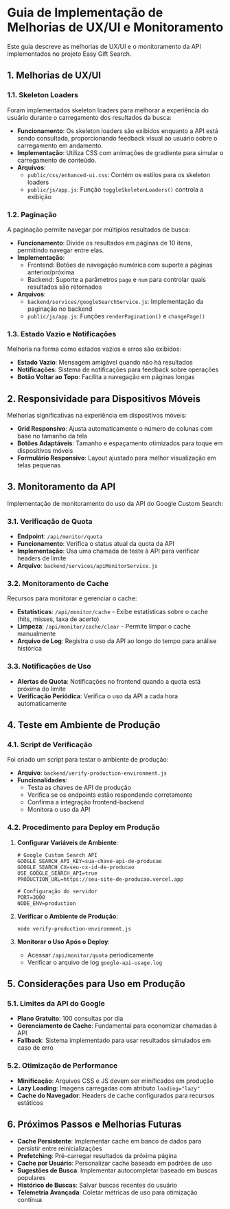 # Guia de Implementação de Melhorias de UX/UI e Monitoramento

Este guia descreve as melhorias de UX/UI e o monitoramento da API implementados no projeto Easy Gift Search.

## 1. Melhorias de UX/UI

### 1.1. Skeleton Loaders

Foram implementados skeleton loaders para melhorar a experiência do usuário durante o carregamento dos resultados da busca:

- **Funcionamento**: Os skeleton loaders são exibidos enquanto a API está sendo consultada, proporcionando feedback visual ao usuário sobre o carregamento em andamento.
- **Implementação**: Utiliza CSS com animações de gradiente para simular o carregamento de conteúdo.
- **Arquivos**: 
  - `public/css/enhanced-ui.css`: Contém os estilos para os skeleton loaders
  - `public/js/app.js`: Função `toggleSkeletonLoaders()` controla a exibição

### 1.2. Paginação

A paginação permite navegar por múltiplos resultados de busca:

- **Funcionamento**: Divide os resultados em páginas de 10 itens, permitindo navegar entre elas.
- **Implementação**: 
  - Frontend: Botões de navegação numérica com suporte a páginas anterior/próxima
  - Backend: Suporte a parâmetros `page` e `num` para controlar quais resultados são retornados
- **Arquivos**:
  - `backend/services/googleSearchService.js`: Implementação da paginação no backend
  - `public/js/app.js`: Funções `renderPagination()` e `changePage()`

### 1.3. Estado Vazio e Notificações

Melhoria na forma como estados vazios e erros são exibidos:

- **Estado Vazio**: Mensagem amigável quando não há resultados
- **Notificações**: Sistema de notificações para feedback sobre operações
- **Botão Voltar ao Topo**: Facilita a navegação em páginas longas

## 2. Responsividade para Dispositivos Móveis

Melhorias significativas na experiência em dispositivos móveis:

- **Grid Responsivo**: Ajusta automaticamente o número de colunas com base no tamanho da tela
- **Botões Adaptáveis**: Tamanho e espaçamento otimizados para toque em dispositivos móveis
- **Formulário Responsivo**: Layout ajustado para melhor visualização em telas pequenas

## 3. Monitoramento da API

Implementação de monitoramento do uso da API do Google Custom Search:

### 3.1. Verificação de Quota

- **Endpoint**: `/api/monitor/quota`
- **Funcionamento**: Verifica o status atual da quota da API
- **Implementação**: Usa uma chamada de teste à API para verificar headers de limite
- **Arquivo**: `backend/services/apiMonitorService.js`

### 3.2. Monitoramento de Cache

Recursos para monitorar e gerenciar o cache:

- **Estatísticas**: `/api/monitor/cache` - Exibe estatísticas sobre o cache (hits, misses, taxa de acerto)
- **Limpeza**: `/api/monitor/cache/clear` - Permite limpar o cache manualmente
- **Arquivo de Log**: Registra o uso da API ao longo do tempo para análise histórica

### 3.3. Notificações de Uso

- **Alertas de Quota**: Notificações no frontend quando a quota está próxima do limite
- **Verificação Periódica**: Verifica o uso da API a cada hora automaticamente

## 4. Teste em Ambiente de Produção

### 4.1. Script de Verificação

Foi criado um script para testar o ambiente de produção:

- **Arquivo**: `backend/verify-production-environment.js`
- **Funcionalidades**:
  - Testa as chaves de API de produção
  - Verifica se os endpoints estão respondendo corretamente
  - Confirma a integração frontend-backend
  - Monitora o uso da API

### 4.2. Procedimento para Deploy em Produção

1. **Configurar Variáveis de Ambiente**:
   ```
   # Google Custom Search API
   GOOGLE_SEARCH_API_KEY=sua-chave-api-de-producao
   GOOGLE_SEARCH_CX=seu-cx-id-de-producao
   USE_GOOGLE_SEARCH_API=true
   PRODUCTION_URL=https://seu-site-de-producao.vercel.app
   
   # Configuração do servidor
   PORT=3000
   NODE_ENV=production
   ```

2. **Verificar o Ambiente de Produção**:
   ```
   node verify-production-environment.js
   ```

3. **Monitorar o Uso Após o Deploy**:
   - Acessar `/api/monitor/quota` periodicamente
   - Verificar o arquivo de log `google-api-usage.log`

## 5. Considerações para Uso em Produção

### 5.1. Limites da API do Google

- **Plano Gratuito**: 100 consultas por dia
- **Gerenciamento de Cache**: Fundamental para economizar chamadas à API
- **Fallback**: Sistema implementado para usar resultados simulados em caso de erro

### 5.2. Otimização de Performance

- **Minificação**: Arquivos CSS e JS devem ser minificados em produção
- **Lazy Loading**: Imagens carregadas com atributo `loading="lazy"`
- **Cache do Navegador**: Headers de cache configurados para recursos estáticos

## 6. Próximos Passos e Melhorias Futuras

- **Cache Persistente**: Implementar cache em banco de dados para persistir entre reinicializações
- **Prefetching**: Pré-carregar resultados da próxima página
- **Cache por Usuário**: Personalizar cache baseado em padrões de uso
- **Sugestões de Busca**: Implementar autocompletar baseado em buscas populares
- **Histórico de Buscas**: Salvar buscas recentes do usuário
- **Telemetria Avançada**: Coletar métricas de uso para otimização contínua
